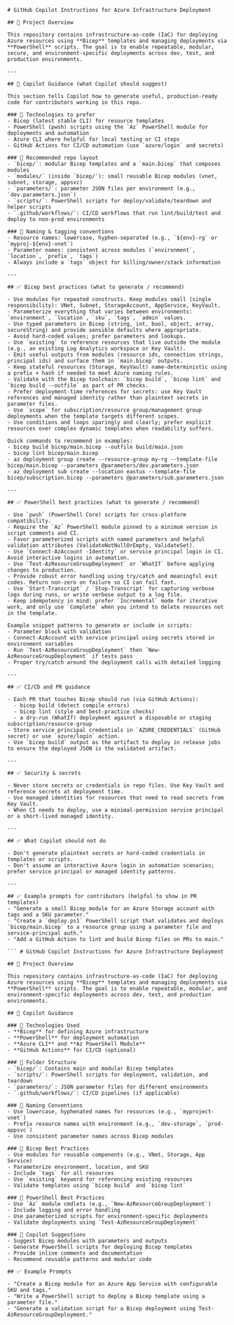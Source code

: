 ```instructions
# GitHub Copilot Instructions for Azure Infrastructure Deployment

## 🧱 Project Overview

This repository contains infrastructure-as-code (IaC) for deploying Azure resources using **Bicep** templates and managing deployments via **PowerShell** scripts. The goal is to enable repeatable, modular, secure, and environment-specific deployments across dev, test, and production environments.

---

## 🧠 Copilot Guidance (what Copilot should suggest)

This section tells Copilot how to generate useful, production-ready code for contributors working in this repo.

### 🔹 Technologies to prefer
- Bicep (latest stable CLI) for resource templates
- PowerShell (pwsh) scripts using the `Az` PowerShell module for deployments and automation
- Azure CLI where helpful for local testing or CI steps
- GitHub Actions for CI/CD automation (use `azure/login` and secrets)

### 🔹 Recommended repo layout
- `bicep/`: modular Bicep templates and a `main.bicep` that composes modules
- `modules/` (inside `bicep/`): small reusable Bicep modules (vnet, subnet, storage, appsvc)
- `parameters/`: parameter JSON files per environment (e.g., `dev.parameters.json`)
- `scripts/`: PowerShell scripts for deploy/validate/teardown and helper scripts
- `.github/workflows/`: CI/CD workflows that run lint/build/test and deploy to non-prod environments

### 🔹 Naming & tagging conventions
- Resource names: lowercase, hyphen-separated (e.g., `${env}-rg` or `myproj-${env}-vnet`)
- Parameter names: consistent across modules (`environment`, `location`, `prefix`, `tags`)
- Always include a `tags` object for billing/owner/stack information

---

## ✅ Bicep best practices (what to generate / recommend)

- Use modules for repeated constructs. Keep modules small (single responsibility): VNet, Subnet, StorageAccount, AppService, KeyVault.
- Parameterize everything that varies between environments: `environment`, `location`, `sku`, `tags`, `admin` values.
- Use typed parameters in Bicep (string, int, bool, object, array, secureString) and provide sensible defaults where appropriate.
- Avoid hard-coded values; prefer parameters and lookups.
- Use `existing` to reference resources that live outside the module (e.g., an existing Log Analytics workspace or Key Vault).
- Emit useful outputs from modules (resource ids, connection strings, principal ids) and surface them in `main.bicep` outputs.
- Keep stateful resources (Storage, KeyVault) name-deterministic using a prefix + hash if needed to meet Azure naming rules.
- Validate with the Bicep toolchain: `bicep build`, `bicep lint` and `bicep build --outfile` as part of PR checks.
- Prefer deployment-time references for secrets: use Key Vault references and managed identity rather than plaintext secrets in parameter files.
- Use `scope` for subscription/resource group/management group deployments when the template targets different scopes.
- Use conditions and loops sparingly and clearly; prefer explicit resources over complex dynamic templates when readability suffers.

Quick commands to recommend in examples:
- bicep build bicep/main.bicep --outfile build/main.json
- bicep lint bicep/main.bicep
- az deployment group create --resource-group my-rg --template-file bicep/main.bicep --parameters @parameters/dev.parameters.json
- az deployment sub create --location eastus --template-file bicep/subscription.bicep --parameters @parameters/sub.parameters.json

---

## ✅ PowerShell best practices (what to generate / recommend)

- Use `pwsh` (PowerShell Core) scripts for cross-platform compatibility.
- Require the `Az` PowerShell module pinned to a minimum version in script comments and CI.
- Favor parameterized scripts with named parameters and helpful validation attributes (ValidateNotNullOrEmpty, ValidateSet).
- Use `Connect-AzAccount -Identity` or service principal login in CI. Avoid interactive logins in automation.
- Use `Test-AzResourceGroupDeployment` or `WhatIf` before applying changes to production.
- Provide robust error handling using try/catch and meaningful exit codes. Return non-zero on failure so CI can fail fast.
- Use `Start-Transcript` / `Stop-Transcript` for capturing verbose logs during runs, or write verbose output to a log file.
- Keep idempotency in mind: prefer `Incremental` mode for iterative work, and only use `Complete` when you intend to delete resources not in the template.

Example snippet patterns to generate or include in scripts:
- Parameter block with validation
- Connect-AzAccount with service principal using secrets stored in environment variables
- Run `Test-AzResourceGroupDeployment` then `New-AzResourceGroupDeployment` if tests pass
- Proper try/catch around the deployment calls with detailed logging

---

## ✅ CI/CD and PR guidance

- Each PR that touches Bicep should run (via GitHub Actions):
  - bicep build (detect compile errors)
  - bicep lint (style and best-practice checks)
  - a dry-run (WhatIf) deployment against a disposable or staging subscription/resource-group
- Store service principal credentials in `AZURE_CREDENTIALS` (GitHub secret) or use `azure/login` action.
- Use `bicep build` output as the artifact to deploy in release jobs to ensure the deployed JSON is the validated artifact.

---

## ✅ Security & secrets

- Never store secrets or credentials in repo files. Use Key Vault and reference secrets at deployment time.
- Use managed identities for resources that need to read secrets from Key Vault.
- When CI needs to deploy, use a minimal-permission service principal or a short-lived managed identity.

---

## ✅ What Copilot should not do

- Don't generate plaintext secrets or hard-coded credentials in templates or scripts.
- Don't assume an interactive Azure login in automation scenarios; prefer service principal or managed identity patterns.

---

## ✅ Example prompts for contributors (helpful to show in PR templates)
- "Generate a small Bicep module for an Azure Storage account with tags and a SKU parameter."
- "Create a `deploy.ps1` PowerShell script that validates and deploys `bicep/main.bicep` to a resource group using a parameter file and service-principal auth." 
- "Add a GitHub Action to lint and build Bicep files on PRs to main."

``` # GitHub Copilot Instructions for Azure Infrastructure Deployment

## 🧱 Project Overview

This repository contains infrastructure-as-code (IaC) for deploying Azure resources using **Bicep** templates and managing deployments via **PowerShell** scripts. The goal is to enable repeatable, modular, and environment-specific deployments across dev, test, and production environments.

## 🧠 Copilot Guidance

### 🔹 Technologies Used
- **Bicep** for defining Azure infrastructure
- **PowerShell** for deployment automation
- **Azure CLI** and **Az PowerShell Module**
- **GitHub Actions** for CI/CD (optional)

### 🔹 Folder Structure
- `bicep/`: Contains main and modular Bicep templates
- `scripts/`: PowerShell scripts for deployment, validation, and teardown
- `parameters/`: JSON parameter files for different environments
- `.github/workflows/`: CI/CD pipelines (if applicable)

### 🔹 Naming Conventions
- Use lowercase, hyphenated names for resources (e.g., `myproject-vnet`)
- Prefix resource names with environment (e.g., `dev-storage`, `prod-appsvc`)
- Use consistent parameter names across Bicep modules

### 🔹 Bicep Best Practices
- Use modules for reusable components (e.g., VNet, Storage, App Service)
- Parameterize environment, location, and SKU
- Include `tags` for all resources
- Use `existing` keyword for referencing existing resources
- Validate templates using `bicep build` and `bicep lint`

### 🔹 PowerShell Best Practices
- Use `Az` module cmdlets (e.g., `New-AzResourceGroupDeployment`)
- Include logging and error handling
- Use parameterized scripts for environment-specific deployments
- Validate deployments using `Test-AzResourceGroupDeployment`

### 🔹 Copilot Suggestions
- Suggest Bicep modules with parameters and outputs
- Generate PowerShell scripts for deploying Bicep templates
- Provide inline comments and documentation
- Recommend reusable patterns and modular code

## ✅ Example Prompts

- "Create a Bicep module for an Azure App Service with configurable SKU and tags."
- "Write a PowerShell script to deploy a Bicep template using a parameter file."
- "Generate a validation script for a Bicep deployment using Test-AzResourceGroupDeployment."